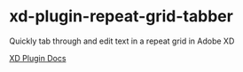 # xd-plugin-repeat-grid-tabber
Quickly tab through and edit text in a repeat grid in Adobe XD

[XD Plugin Docs](https://adobexdplatform.com/plugin-docs/)
